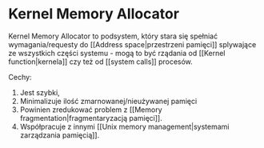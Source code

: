 # Kernel Memory Allocator
Kernel Memory Allocator to podsystem, który stara się spełniać wymagania/requesty do [[Address space|przestrzeni pamięci]] splywające ze wszystkich części systemu - mogą to być rządania od [[Kernel function|kernela]] czy też od [[system calls]] procesów.

Cechy:
1. Jest szybki,
2. Minimalizuje ilość zmarnowanej/nieużywanej pamięci
3. Powinien zredukować problem z [[Memory fragmentation|fragmentaryzacją pamięci]].
4. Współpracuje z innymi [[Unix memory management|systemami zarządzania pamięcią]].